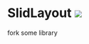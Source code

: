 # SlidLayout [![](https://jitpack.io/v/dxsdyhm/SlidLayout.svg)](https://jitpack.io/#dxsdyhm/SlidLayout)
fork some library

